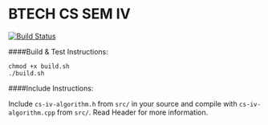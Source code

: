 # BTECH CS SEM IV

[![Build Status](https://travis-ci.org/agauniyal/cs-iv-algorithm.svg?branch=master)](https://travis-ci.org/agauniyal/cs-iv-algorithm)

####Build & Test Instructions:

```
chmod +x build.sh
./build.sh
```

####Include Instructions:

Include `cs-iv-algorithm.h` from `src/` in your source and compile with `cs-iv-algorithm.cpp` from `src/`.
Read Header for more information.
